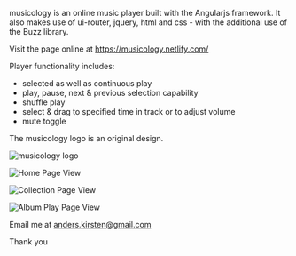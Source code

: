 musicology is an online music player built with the Angularjs framework. It also makes use of ui-router, jquery, html and css - with the additional use of the Buzz library.

Visit the page online at https://musicology.netlify.com/

Player functionality includes:

* selected as well as continuous play
* play, pause, next & previous selection capability
* shuffle play
* select & drag to specified time in track or to adjust volume
* mute toggle

The musicology logo is an original design.

![musicology logo](https://github.com/anderskirsten/musicology/blob/master/assets/images/Musicology_Logo2.png)

![Home Page View](https://github.com/anderskirsten/musicology/blob/master/assets/images/musicology_homepage_view.png)

![Collection Page View](https://github.com/anderskirsten/musicology/blob/master/assets/images/musicology_collectionpage_view.png)

![Album Play Page View](https://github.com/anderskirsten/musicology/blob/master/assets/images/musicology_albumplaypage_view.png)

Email me at anders.kirsten@gmail.com

Thank you
